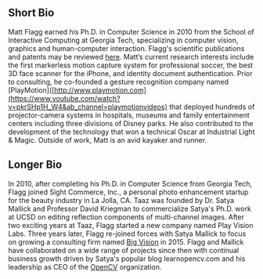 ## Short Bio

Matt Flagg earned his Ph.D. in Computer Science in 2010 from the School of Interactive Computing at Georgia Tech, specializing in computer vision, graphics and human-computer interaction.  Flagg's scientific publications and patents may be reviewed [here](https://scholar.google.com/citations?user=SvuSifMAAAAJ&hl=en).  Matt’s current research interests include the first markerless motion capture system for professional soccer, the best 3D face scanner for the iPhone, and identity document authentication. Prior to consulting, he co-founded a gesture recognition company named [PlayMotion]([http://www.playmotion.com](https://www.youtube.com/watch?v=pkrSHp1H_W4&ab_channel=playmotionvideos) that deployed hundreds of projector-camera systems in hospitals, museums and family entertainment centers including three divisions of Disney parks. He also contributed to the development of the technology that won a technical Oscar at Industrial Light & Magic. Outside of work, Matt is an avid kayaker and runner.

## Longer Bio

In 2010, after completing his Ph.D. in Computer Science from Georgia Tech, Flagg joined Sight Commerce, Inc., a personal photo enhancement startup for the beauty industry in La Jolla, CA.  Taaz was founded by Dr. Satya Mallick and Professor David Kriegman to commercialize Satya's Ph.D. work at UCSD on editing reflection components of multi-channel images.  After two exciting years at Taaz, Flagg started a new company named Play Vision Labs.  Three years later, Flagg re-joined forces with Satya Mallick to focus on growing a consulting firm named [Big Vision](https://bigvision.ai) in 2015.  Flagg and Mallick have collaborated on a wide range of projects since then with continual business growth driven by Satya's popular blog learnopencv.com and his leadership as CEO of the [OpenCV](https://www.opencv.org) organization.

